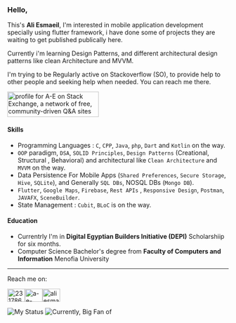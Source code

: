 ### Hello,

This's **Ali Esmaeil**, I'm interested in mobile application development specially using flutter framework, i have done some of projects they are waiting to get published publically here.

Currently i'm learning Design Patterns, and different architectural design patterns like clean Architecture and MVVM.

I'm trying to be Regularly active on Stackoverflow (SO), to provide help to other people and seeking help when needed. You can reach me there.

<a href="https://stackoverflow.com/users/23178611/a-e?tab=profile"><img src="https://stackexchange.com/users/flair/30244630.png" width="208" height="58" alt="profile for A-E on Stack Exchange, a network of free, community-driven Q&amp;A sites" title="profile for A-E on Stack Exchange, a network of free, community-driven Q&amp;A sites"></a>
#### Skills
* Programming Languages : `C`, `CPP`, `Java`, `php`, `Dart` and `Kotlin` on the way.
* `OOP` paradigm, `DSA`, `SOLID Principles`, `Design Patterns` (Creational, Structural , Behavioral) and architectural like `Clean Architecture` and `MVVM` on the way.
* Data Persistence For Mobile Apps (`Shared Preferences`, `Secure Storage`, `Hive`, `SQLite`), and Generally `SQL DBs`, NOSQL DBs (`Mongo DB`).
* `Flutter`, `Google Maps`, `Firebase`, `Rest APIs` , `Responsive Design`, `Postman`, `JAVAFX`, `SceneBuilder`.
* State Management : `Cubit`, `BLoC` is on the way.

#### Education
* Currentrly I'm in **Digital Egyptian Builders Initiative (DEPI)** Scholarshiip for six months.
* Computer Science Bachelor's degree from **Faculty of Computers and Information** Menofia University
___________________________________________________________________________________________________________________________________________________________________
Reach me on:

<a href="https://stackoverflow.com/users/23178611/a-e?tab=profile" target="blank"><img align="center" src="https://raw.githubusercontent.com/rahuldkjain/github-profile-readme-generator/master/src/images/icons/Social/stack-overflow.svg" alt="23178611" height="30" width="40" /></a><a href="https://linkedin.com/in/a-e-68230b2b6" target="blank"><img align="center" src="https://raw.githubusercontent.com/rahuldkjain/github-profile-readme-generator/master/src/images/icons/Social/linked-in-alt.svg" alt="a-e-68230b2b6" height="30" width="40" /></a><a href="https://x.com/AliEsmaeil35313" target="blank"><img align="center" src="https://raw.githubusercontent.com/rahuldkjain/github-profile-readme-generator/master/src/images/icons/Social/twitter.svg" alt="ali esmaeil" height="30" width="40" /></a>



<img src="https://github-readme-stats.vercel.app/api?username=AliEsmaeil" alt="My Status"  />

<img src="https://github-readme-stats.vercel.app/api/top-langs/?username=AliEsmaeil&layout=compact&hide=cmake" alt="Currently, Big Fan of" />
